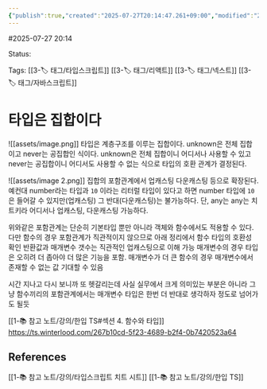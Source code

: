 ```yaml
---
{"publish":true,"created":"2025-07-27T20:14:47.261+09:00","modified":"2025-08-01T00:19:45.519+09:00","cssclasses":""}
---
```


#2025-07-27 20:14

Status: 

Tags: [[3-🏷️ 태그/타입스크립트]] [[3-🏷️ 태그/리액트]] [[3-🏷️ 태그/넥스트]] [[3-🏷️ 태그/자바스크립트]]

# 타입은 집합이다
![[assets/image.png]]
타입은 계층구조를 이루는 집합이다.
unknown은 전체 집합이고 never는 공집합인 식이다.
unknown은 전체 집합이니 어디서나 사용할 수 있고
never는 공집합이니 어디서도 사용할 수 없는 식으로 타입의 호환 관계가 결정된다.


![[assets/image 2.png]]
집합의 포함관계에서 업캐스팅 다운캐스팅 등으로 확장된다.
예컨대 number라는 타입과 `10` 이라는 리터럴 타입이 있다고 하면
number 타입에 `10`은 들어갈 수 있지만(업캐스팅) 그 반대(다운캐스팅)는 불가능하다.
단, any는 any는 치트키라 어디서나 업캐스팅, 다운캐스팅 가능하다.

위와같은 포함관계는 단순히 기본타입 뿐만 아니라 객체와 함수에서도 적용할 수 있다.
다만 함수의 경우 포함관계가 직관적이지 않으므로 아래 정리에서 함수 타입의 호환성 확인
반환값과 매개변수 갯수는 직관적인 업캐스팅으로 이해 가능
매개변수의 경우 타입은 오히려 더 좁아야 더 많은 기능을 포함.
매개변수가 더 큰 함수의 경우 매개변수에서 존재할 수 없는 값 기대할 수 있음

시간 지나고  다시 보니까 또 헷갈리는데 사실 실무에서 크게 의미있는 부분은 아니라 그냥 함수끼리의 포함관계에서는 매개변수 타입은 한번 더 반대로 생각하자 정도로 넘어가도 될듯

[[1-📚 참고 노트/강의/한입 TS#섹션 4. 함수와 타입]]
https://ts.winterlood.com/267b10cd-5f23-4689-b2f4-0b7420523a64
## References
 [[1-📚 참고 노트/강의/타입스크립트 치트 시트]]
 [[1-📚 참고 노트/강의/한입 TS]]